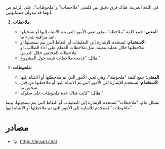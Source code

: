 
في اللغة العربية، هناك فرق دقيق بين كلمتي "ملاحظات" و"ملحوظات"، على الرغم من أنهما قد تبدوان متشابهتين.

1. **ملاحظات**:
   - **المعنى**: جمع كلمة "ملاحظة"، وهي تعني الأمور التي يتم الانتباه إليها أو تسجيلها عند مراقبة شيء ما.
   - **الاستخدام**: تُستخدم للإشارة إلى التعليقات أو النقاط التي يتم تسجيلها أو ملاحظتها خلال عملية معينة، مثل ملاحظات المعلم على أداء الطالب، أو ملاحظات المحاضر خلال الدرس.
   - **مثال**: "قدمت ملاحظات قيمة حول المشروع."

2. **ملحوظات**:
   - **المعنى**: جمع كلمة "ملحوظة"، وهي تعني الأمور التي تم ملاحظتها أو الانتباه إليها.
   - **الاستخدام**: تُستخدم للإشارة إلى الأمور التي تم الانتباه إليها أو ملاحظتها من قبل شخص ما.
   - **مثال**: "كانت هناك عدة ملحوظات على سلوكه."

بشكل عام، "ملاحظات" تُستخدم للإشارة إلى التعليقات أو النقاط التي يتم تسجيلها، بينما "ملحوظات" تُستخدم للإشارة إلى الأمور التي تم ملاحظتها أو الانتباه إليها.

# مصادر

* م1: https://ansari.chat

